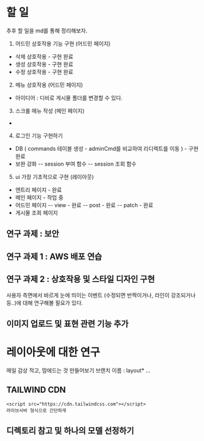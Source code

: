 # 할 일

추후 할 일을 md를 통해 정리해보자.

1. 어드민 상호작용 기능 구현 (어드민 페이지)

- 삭제 상호작용 - 구현 완료
- 생성 상호작용 - 구현 완료
- 수정 상호작용 - 구현 완료

2. 메뉴 상호작용 (어드민 페이지)

- 아이디어 : 디비로 게시물 폴더를 변경할 수 있다.

3. 스크롤 메뉴 작성 (메인 페이지)

-

4. 로그인 기능 구현하기

- DB ( commands 테이블 생성 - adminCmd를 비교하여 리디렉트를 이동 ) - 구현 완료
- 보완 강화
  -- session 부여 함수
  -- session 조회 함수

5. ui 가장 기초적으로 구현 (레이아웃)

- 엔트리 페이지 - 완료
- 메인 페이지 - 작업 중
- 어드민 페이지
  -- view - 완료
  -- post - 완료
  -- patch - 완료
- 게시물 조회 페이지

## 연구 과제 : 보안

## 연구 과제 1 : AWS 배포 연습

## 연구 과제 2 : 상호작용 및 스타일 디자인 구현

사용자 측면에서 바르게 눈에 띄이는 이벤트 (수정되면 반짝이거나, 라인이 강조되거나 등..)에 대해 연구해볼 필요가 있다.

## 이미지 업로드 및 표현 관련 기능 추가

# 레이아웃에 대한 연구

매일 감상 적고, 맘에드는 것 만들어보기
브랜치 이름 : layout\* ...

## TAILWIND CDN

```
<script src="https://cdn.tailwindcss.com"></script>
라이브서버 형식으로 간단하게
```

## 디렉토리 참고 및 하나의 모델 선정하기
